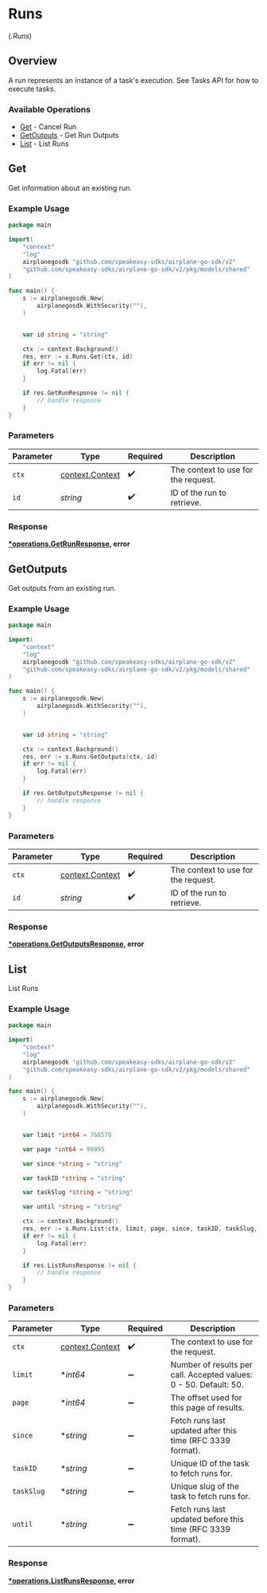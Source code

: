 # Runs
(*.Runs*)

## Overview

A run represents an instance of a task's execution. See Tasks API for how to execute tasks.

### Available Operations

* [Get](#get) - Cancel Run
* [GetOutputs](#getoutputs) - Get Run Outputs
* [List](#list) - List Runs

## Get

Get information about an existing run.

### Example Usage

```go
package main

import(
	"context"
	"log"
	airplanegosdk "github.com/speakeasy-sdks/airplane-go-sdk/v2"
	"github.com/speakeasy-sdks/airplane-go-sdk/v2/pkg/models/shared"
)

func main() {
    s := airplanegosdk.New(
        airplanegosdk.WithSecurity(""),
    )


    var id string = "string"

    ctx := context.Background()
    res, err := s.Runs.Get(ctx, id)
    if err != nil {
        log.Fatal(err)
    }

    if res.GetRunResponse != nil {
        // handle response
    }
}
```

### Parameters

| Parameter                                             | Type                                                  | Required                                              | Description                                           |
| ----------------------------------------------------- | ----------------------------------------------------- | ----------------------------------------------------- | ----------------------------------------------------- |
| `ctx`                                                 | [context.Context](https://pkg.go.dev/context#Context) | :heavy_check_mark:                                    | The context to use for the request.                   |
| `id`                                                  | *string*                                              | :heavy_check_mark:                                    | ID of the run to retrieve.                            |


### Response

**[*operations.GetRunResponse](../../models/operations/getrunresponse.md), error**


## GetOutputs

Get outputs from an existing run.

### Example Usage

```go
package main

import(
	"context"
	"log"
	airplanegosdk "github.com/speakeasy-sdks/airplane-go-sdk/v2"
	"github.com/speakeasy-sdks/airplane-go-sdk/v2/pkg/models/shared"
)

func main() {
    s := airplanegosdk.New(
        airplanegosdk.WithSecurity(""),
    )


    var id string = "string"

    ctx := context.Background()
    res, err := s.Runs.GetOutputs(ctx, id)
    if err != nil {
        log.Fatal(err)
    }

    if res.GetOutputsResponse != nil {
        // handle response
    }
}
```

### Parameters

| Parameter                                             | Type                                                  | Required                                              | Description                                           |
| ----------------------------------------------------- | ----------------------------------------------------- | ----------------------------------------------------- | ----------------------------------------------------- |
| `ctx`                                                 | [context.Context](https://pkg.go.dev/context#Context) | :heavy_check_mark:                                    | The context to use for the request.                   |
| `id`                                                  | *string*                                              | :heavy_check_mark:                                    | ID of the run to retrieve.                            |


### Response

**[*operations.GetOutputsResponse](../../models/operations/getoutputsresponse.md), error**


## List

List Runs

### Example Usage

```go
package main

import(
	"context"
	"log"
	airplanegosdk "github.com/speakeasy-sdks/airplane-go-sdk/v2"
	"github.com/speakeasy-sdks/airplane-go-sdk/v2/pkg/models/shared"
)

func main() {
    s := airplanegosdk.New(
        airplanegosdk.WithSecurity(""),
    )


    var limit *int64 = 768578

    var page *int64 = 99895

    var since *string = "string"

    var taskID *string = "string"

    var taskSlug *string = "string"

    var until *string = "string"

    ctx := context.Background()
    res, err := s.Runs.List(ctx, limit, page, since, taskID, taskSlug, until)
    if err != nil {
        log.Fatal(err)
    }

    if res.ListRunsResponse != nil {
        // handle response
    }
}
```

### Parameters

| Parameter                                                         | Type                                                              | Required                                                          | Description                                                       |
| ----------------------------------------------------------------- | ----------------------------------------------------------------- | ----------------------------------------------------------------- | ----------------------------------------------------------------- |
| `ctx`                                                             | [context.Context](https://pkg.go.dev/context#Context)             | :heavy_check_mark:                                                | The context to use for the request.                               |
| `limit`                                                           | **int64*                                                          | :heavy_minus_sign:                                                | Number of results per call. Accepted values: 0 - 50. Default: 50. |
| `page`                                                            | **int64*                                                          | :heavy_minus_sign:                                                | The offset used for this page of results.                         |
| `since`                                                           | **string*                                                         | :heavy_minus_sign:                                                | Fetch runs last updated after this time (RFC 3339 format).        |
| `taskID`                                                          | **string*                                                         | :heavy_minus_sign:                                                | Unique ID of the task to fetch runs for.                          |
| `taskSlug`                                                        | **string*                                                         | :heavy_minus_sign:                                                | Unique slug of the task to fetch runs for.                        |
| `until`                                                           | **string*                                                         | :heavy_minus_sign:                                                | Fetch runs last updated before this time (RFC 3339 format).       |


### Response

**[*operations.ListRunsResponse](../../models/operations/listrunsresponse.md), error**

